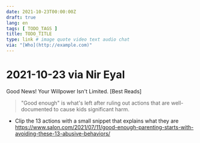 ```yaml
---
date: 2021-10-23T00:00:00Z
draft: true
lang: en
tags: [ TODO_TAGS ]
title: TODO_TITLE
type: link # image quote video text audio chat
via: "[Who](http://example.com)"
---
```



# 2021-10-23 via Nir Eyal
Good News! Your Willpower Isn't Limited. [Best Reads]


> "Good enough" is what's left after ruling out actions that are well-documented to cause kids significant harm.

* Clip the 13 actions with a small snippet that explains what they are https://www.salon.com/2021/07/11/good-enough-parenting-starts-with-avoiding-these-13-abusive-behaviors/

